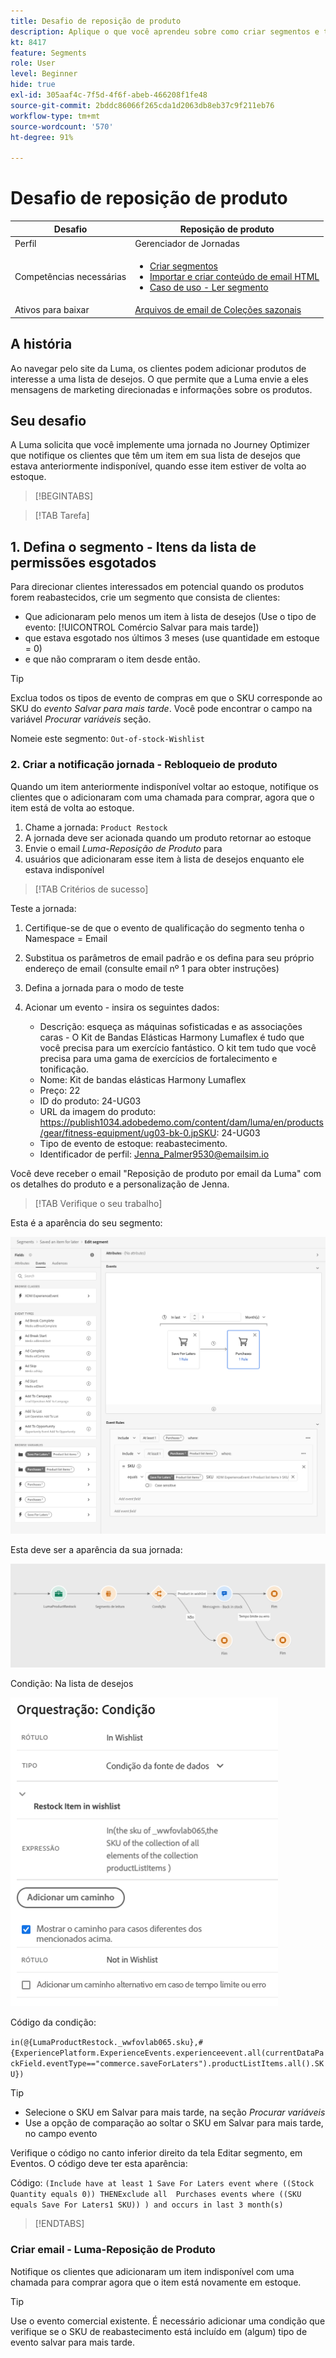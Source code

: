```yaml
---
title: Desafio de reposição de produto
description: Aplique o que você aprendeu sobre como criar segmentos e testar suas habilidades.
kt: 8417
feature: Segments
role: User
level: Beginner
hide: true
exl-id: 305aaf4c-7f5d-4f6f-abeb-466208f1fe48
source-git-commit: 2bddc86066f265cda1d2063db8eb37c9f211eb76
workflow-type: tm+mt
source-wordcount: '570'
ht-degree: 91%

---
```


# Desafio de reposição de produto

| Desafio | Reposição de produto |
|---|---|
| Perfil | Gerenciador de Jornadas |
| Competências necessárias | <ul><li>[Criar segmentos](https://experienceleague.adobe.com/docs/journey-optimizer-learn/tutorials/create-segments.html?lang=pt-BR)</li><li> [Importar e criar conteúdo de email HTML](https://experienceleague.adobe.com/docs/journey-optimizer-learn/tutorials/create-messages/import-and-author-html-email-content.html?lang=pt-BR)</li><li>[Caso de uso - Ler segmento](https://experienceleague.adobe.com/docs/journey-optimizer-learn/tutorials/create-journeys/use-case-read-segment.html?lang=br-PT)</li> |
| Ativos para baixar | [Arquivos de email de Coleções sazonais](/help/challenges/assets/email-assets/emails-seasonal-collection-announcement.zip) |

## A história

Ao navegar pelo site da Luma, os clientes podem adicionar produtos de interesse a uma lista de desejos. O que permite que a Luma envie a eles mensagens de marketing direcionadas e informações sobre os produtos.

## Seu desafio

A Luma solicita que você implemente uma jornada no Journey Optimizer que notifique os clientes que têm um item em sua lista de desejos que estava anteriormente indisponível, quando esse item estiver de volta ao estoque.

>[!BEGINTABS]

>[!TAB Tarefa]

## 1. Defina o segmento - Itens da lista de permissões esgotados

Para direcionar clientes interessados em potencial quando os produtos forem reabastecidos, crie um segmento que consista de clientes:

* Que adicionaram pelo menos um item à lista de desejos (Use o tipo de evento: [!UICONTROL Comércio Salvar para mais tarde])
* que estava esgotado nos últimos 3 meses (use quantidade em estoque = 0)
* e que não compraram o item desde então.

>[!TIP]
>Exclua todos os tipos de evento de compras em que o SKU corresponde ao SKU do *evento Salvar para mais tarde*. Você pode encontrar o campo na variável *Procurar variáveis* seção.

Nomeie este segmento: `Out-of-stock-Wishlist`


### 2. Criar a notificação jornada - Rebloqueio de produto

Quando um item anteriormente indisponível voltar ao estoque, notifique os clientes que o adicionaram com uma chamada para comprar, agora que o item está de volta ao estoque.

1. Chame a jornada: `Product Restock`
2. A jornada deve ser acionada quando um produto retornar ao estoque
3. Envie o email *Luma-Reposição de Produto* para
4. usuários que adicionaram esse item à lista de desejos enquanto ele estava indisponível

>[!TAB Critérios de sucesso]

Teste a jornada:

1. Certifique-se de que o evento de qualificação do segmento tenha o Namespace = Email
1. Substitua os parâmetros de email padrão e os defina para seu próprio endereço de email (consulte email nº 1 para obter instruções)
1. Defina a jornada para o modo de teste
1. Acionar um evento - insira os seguintes dados:

   * Descrição: esqueça as máquinas sofisticadas e as associações caras - O Kit de Bandas Elásticas Harmony Lumaflex é tudo que você precisa para um exercício fantástico. O kit tem tudo que você precisa para uma gama de exercícios de fortalecimento e tonificação.
   * Nome: Kit de bandas elásticas Harmony Lumaflex
   * Preço: 22
   * ID do produto: 24-UG03
   * URL da imagem do produto: https://publish1034.adobedemo.com/content/dam/luma/en/products/gear/fitness-equipment/ug03-bk-0.jpSKU: 24-UG03
   * Tipo de evento de estoque: reabastecimento. 
   * Identificador de perfil: Jenna_Palmer9530@emailsim.io

Você deve receber o email &quot;Reposição de produto por email da Luma&quot; com os detalhes do produto e a personalização de Jenna.

>[!TAB Verifique o seu trabalho]

Esta é a aparência do seu segmento:

![Segmento - Itens indisponíveis da lista de desejos](/help/challenges/assets/C1-S2.png)




Esta deve ser a aparência da sua jornada:

![Jornada de reposição de produto](/help/challenges/assets/c3-j3-journey.png)

Condição: Na lista de desejos

![Condição - na lista de desejos](/help/challenges/assets/c3-j3-condition.png)

Código da condição:

```in(@{LumaProductRestock._wwfovlab065.sku},#{ExperiencePlatform.ExperienceEvents.experienceevent.all(currentDataPackField.eventType=="commerce.saveForLaters").productListItems.all().SKU})```


>[!TIP]
> * Selecione o SKU em Salvar para mais tarde, na seção *Procurar variáveis*
> * Use a opção de comparação ao soltar o SKU em Salvar para mais tarde, no campo evento


Verifique o código no canto inferior direito da tela Editar segmento, em Eventos. O código deve ter esta aparência:

Código:
```(Include have at least 1 Save For Laters event where ((Stock Quantity equals 0)) THENExclude all  Purchases events where ((SKU equals Save For Laters1 SKU)) ) and occurs in last 3 month(s)```

>[!ENDTABS]

### Criar email - Luma-Reposição de Produto

Notifique os clientes que adicionaram um item indisponível com uma chamada para comprar agora que o item está novamente em estoque.



>[!TIP]
>
> Use o evento comercial existente. É necessário adicionar uma condição que verifique se o SKU de reabastecimento está incluído em (algum) tipo de evento salvar para mais tarde.




